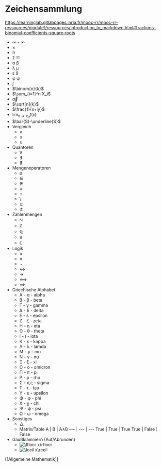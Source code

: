 # Zeichensammlung
https://learninglab.gitlabpages.inria.fr/mooc-rr/mooc-rr-ressources/module1/ressources/introduction_to_markdown.html#fractions-binomial-coefficients-square-roots
+ $\infty$ - ∞
+ ×
+ π
+ Σ Π
+ α β
+ λ μ
+ ε δ
+ φ ψ
+ $\int$
+ $\binom{n}{k}$
+ $\sum_{i=1}^n X_i$
+ $\overrightarrow{a}$
+ $\sqrt[n]{k}$
+ $\frac{1}{x+iy}$
+ $\lim_{x \to x_0} f(x)$
+ $\bar{S}-\underline{S}$
+ Vergleich
	+ ≠
	+ ≤
	+ ≥
+ Quantoren
	+ ∀
	+ ∃
	+ ∄
+ Mengenoperatoren
	+	∅
	+	∈
	+	∉
	+	∪
	+	∩
	+	\
	+	⊆
	+	⊄
+	Zahlenmengen
	+	ℕ
	+	ℤ
	+	ℚ
	+	ℝ
	+	ℂ
+	Logik
	+	∧
	+	∨
	+	¬
	+	↔
	+	→
	+	<==>
	+	==>
+ Griechische Alphabet
	+ Α - α - alpha
	+ Β - β - beta
	+ Γ - γ - gamma
	+ Δ - δ - delta
	+ Ε - ε - epsilon
	+ Ζ - ζ - zeta
	+ Η - η - eta
	+ Θ - θ - theta
	+ Ι - ι - iota
	+ Κ - κ - kappa
	+ Λ - λ - lamda
	+ Μ - μ - mu
	+ Ν - ν - nu
	+ Ξ - ξ - xi
	+ Ο - ο - omicron
	+ Π - π - pi
	+ Ρ - ρ - rho
	+ Σ - σ,ς - sigma
	+ Τ - τ - tau
	+ Υ - υ - upsilon
	+ Φ - φ - phi
	+ Χ - χ - chi
	+ Ψ - ψ - psi
	+ Ω - ω - omega
+ Sonstiges
	+	△
	+	Matrix/Table
	A | B | A∧B 
	--- | --- | ---
	True | True | True 
	True | False | False
+ Gaußklammern (Auf/Abrunden)
	+ ![\lfloor x\rfloor ](https://wikimedia.org/api/rest_v1/media/math/render/svg/738c94c88678dd08a289f90a47a609ce44eedf14)
	+ ![\lceil x\rceil ](https://wikimedia.org/api/rest_v1/media/math/render/svg/5ac7f37c8288700904b4a22a2f7c94d45ba917de)


[[Allgemeine Mathematik]]